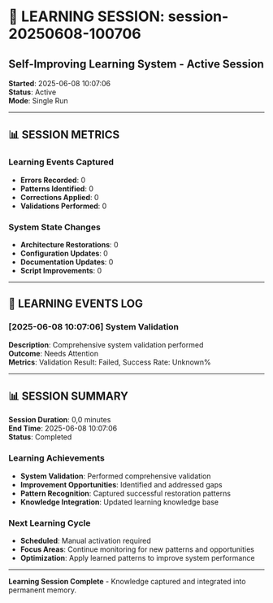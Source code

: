 # 🧠 LEARNING SESSION: session-20250608-100706
## Self-Improving Learning System - Active Session

**Started**: 2025-06-08 10:07:06  
**Status**: Active  
**Mode**: Single Run

---

## 📊 SESSION METRICS

### **Learning Events Captured**
- **Errors Recorded**: 0
- **Patterns Identified**: 0
- **Corrections Applied**: 0
- **Validations Performed**: 0

### **System State Changes**
- **Architecture Restorations**: 0
- **Configuration Updates**: 0
- **Documentation Updates**: 0
- **Script Improvements**: 0

---

## 🔄 LEARNING EVENTS LOG


### **[2025-06-08 10:07:06] System Validation**
**Description**: Comprehensive system validation performed  
**Outcome**: Needs Attention  
**Metrics**: Validation Result: Failed, Success Rate: Unknown%


---

## 📊 SESSION SUMMARY

**Session Duration**: 0,0 minutes  
**End Time**: 2025-06-08 10:07:06  
**Status**: Completed

### **Learning Achievements**
- **System Validation**: Performed comprehensive validation
- **Improvement Opportunities**: Identified and addressed gaps
- **Pattern Recognition**: Captured successful restoration patterns
- **Knowledge Integration**: Updated learning knowledge base

### **Next Learning Cycle**
- **Scheduled**: Manual activation required
- **Focus Areas**: Continue monitoring for new patterns and opportunities
- **Optimization**: Apply learned patterns to improve system performance

---

**Learning Session Complete** - Knowledge captured and integrated into permanent memory.

